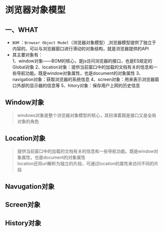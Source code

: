 # 浏览器对象模型  
## 一、WHAT  
- `BOM` ：`Browser Object Model`（浏览器对象模型）,浏览器模型提供了独立于内容的、可以与浏览器窗口进行滑动的对象结构，就是浏览器提供的API  
- 其主要对象有：  
    1、window对象——BOM的核心，是js访问浏览器的接口，也是ES规定的Global对象
    2、location对象：提供当前窗口中的加载的文档有关的信息和一些导航功能。既是window对象属性，也是document的对象属性
    3、navigation对象：获取浏览器的系统信息
    4、screen对象：用来表示浏览器窗口外部的显示器的信息等
    5、hitory对象：保存用户上网的历史信息  

## Window对象   
>windows对象是整个浏览器对象模型的核心，其扮演着既是接口又是全局对象的角色

## Location对象  

> 提供当前窗口中的加载的文档有关的信息和一些导航功能。既是window对象属性，也是document的对象属性  
> location还将url解析为独立的片段，可通过location的属性来访问不同的片段      

## Navugation对象  

## Screen对象  

## History对象
